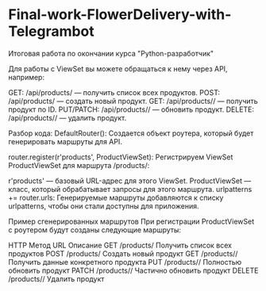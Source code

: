 # Final-work-FlowerDelivery-with-Telegrambot
Итоговая работа по окончании курса "Python-разработчик" 

Для работы с ViewSet вы можете обращаться к нему через API, например:

GET: /api/products/ — получить список всех продуктов.
POST: /api/products/ — создать новый продукт.
GET: /api/products/<id>/ — получить продукт по ID.
PUT/PATCH: /api/products/<id>/ — обновить продукт.
DELETE: /api/products/<id>/ — удалить продукт.


Разбор кода:
DefaultRouter(): Создается объект роутера, который будет генерировать маршруты для API.

router.register(r'products', ProductViewSet): Регистрируем ViewSet ProductViewSet для маршрута /products/:

r'products' — базовый URL-адрес для этого ViewSet.
ProductViewSet — класс, который обрабатывает запросы для этого маршрута.
urlpatterns += router.urls: Генерируемые маршруты добавляются к списку urlpatterns, чтобы они стали доступны для приложения.

Пример сгенерированных маршрутов
При регистрации ProductViewSet с роутером будут созданы следующие маршруты:

HTTP Метод	URL	Описание
GET	/products/	Получить список всех продуктов
POST	/products/	Создать новый продукт
GET	/products/<id>/	Получить данные конкретного продукта
PUT	/products/<id>/	Полностью обновить продукт
PATCH	/products/<id>/	Частично обновить продукт
DELETE	/products/<id>/	Удалить продукт